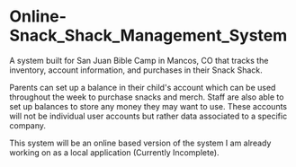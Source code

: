 # Online-Snack_Shack_Management_System

A system built for San Juan Bible Camp in Mancos, CO that tracks the inventory, account information, and purchases in their Snack Shack.

Parents can set up a balance in their child's account which can be used throughout the week to purchase snacks and merch.
Staff are also able to set up balances to store any money they may want to use.
These accounts will not be individual user accounts but rather data associated to a specific company.

This system will be an online based version of the system I am already working on as a local application (Currently Incomplete).